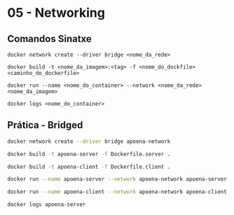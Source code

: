 # 05 - Networking

## Comandos Sinatxe

`docker network create --driver bridge <nome_da_rede>`

`docker build -t <nome_da_imagem>:<tag> -f <nome_do_dockfile> <caminho_do_dockerfile>`

`docker run --name <nome_do_container> --network <nome_da_rede> <nome_da_imagem>`

`docker logs <nome_do_container>`

## Prática - Bridged

```bash
docker network create --driver bridge apoena-network
```

```bash
docker build -t apoena-server -f Dockerfile.server .
```

```bash
docker build -t apoena-client -f Dockerfile.client .
```

```bash
docker run --name apoena-server --network apoena-network apoena-server
```

```bash
docker run --name apoena-client --network apoena-network apoena-client
```

```bash
docker logs apoena-server
```

